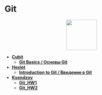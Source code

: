 # Git

<div id="header" align="center">
  <img src="https://upload.wikimedia.org/wikipedia/commons/thumb/e/e0/Git-logo.svg/640px-Git-logo.svg.png" width="100"/>
</div>

- [**Cubit**](https://github.com/vypiemzalyubov/git/tree/main/Cubit)
  - [**Git Basics / Основы Git**](https://github.com/vypiemzalyubov/git/tree/main/Cubit/Git%20Basics)
- [**Hexlet**](https://github.com/vypiemzalyubov/git/tree/main/Hexlet)
  - [**Introduction to Git / Введение в Git**](https://github.com/vypiemzalyubov/git/tree/main/Hexlet/Introduction%20to%20Git)
- [**Ksendzov**](https://github.com/vypiemzalyubov/git/tree/main/Ksendzov)
  - [**Git_HW1**](https://github.com/vypiemzalyubov/git/tree/main/Ksendzov/Git_HW1)
  - [**Git_HW2**](https://github.com/vypiemzalyubov/git/tree/main/Ksendzov/Git_HW2)
